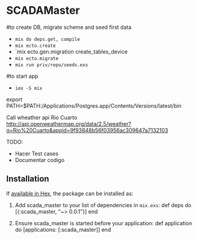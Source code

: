 # SCADAMaster

#to create DB, migrate scheme and seed first data
* `mix do deps.get, compile`
* `mix ecto.create`
* `mix ecto.gen.migration create_tables_device
* `mix ecto.migrate`
* `mix run priv/repo/seeds.exs`

#to start app
* `iex -S mix`

export PATH=$PATH:/Applications/Postgres.app/Contents/Versions/latest/bin

Call wheather api Rio Cuarto
http://api.openweathermap.org/data/2.5/weather?q=Rio%20Cuarto&appid=9f93848b56f03956ac309647a7132103

TODO:
- Hacer Test cases 
- Documentar codigo

## Installation

If [available in Hex](https://hex.pm/docs/publish), the package can be installed as:

  1. Add scada_master to your list of dependencies in `mix.exs`:
        def deps do
          [{:scada_master, "~> 0.0.1"}]
        end

  2. Ensure scada_master is started before your application:
        def application do
          [applications: [:scada_master]]
        end

